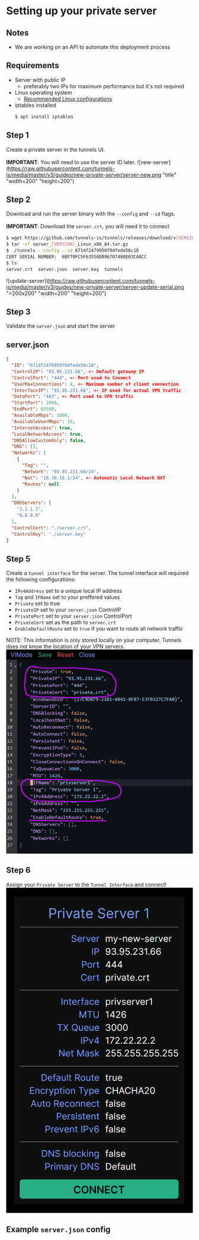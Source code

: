 # Setting up your private server
## Notes
 - We are working on an API to automate this deployment process

## Requirements 
 - Server with public IP 
    - preferably two IPs for maximum performance but it's not required
 - Linux operating system 
    - [Recommended Linux configurations](https://tunnels.is/#/docs/Linux%20Configs)
 - iptables installed
    ```bash
    $ apt install iptables
    ```

## Step 1 
Create a private server in the tunnels UI.
<br>
<br><b>IMPORTANT</b>: You will need to use the server ID later.
![new-server](https://raw.githubusercontent.com/tunnels-is/media/master/v3/guides/new-private-server/server-new.png "title" "width=200" "height=200")

## Step 2
Download and run the server binary with the `--config` and `--id` flags.
<br>
<br><b>IMPORTANT</b>: Download the `server.crt`, you will need it to connect

```bash
$ wget https://github.com/tunnels-is/tunnels/releases/download/v[VERSION]/server_[VERSION]_Linux_x86_64.tar.gz
$ tar -xf server_[VERSION]_Linux_x86_64.tar.gz
$ ./tunnels --config --id 6714f2479950f0dfede56c18
CERT SERIAL NUMBER:  6BF79FC5F63556DB96707400E03CA0CC
$ ls
server.crt  server.json  server.key  tunnels
```
![update-server](https://raw.githubusercontent.com/tunnels-is/media/master/v3/guides/new-private-server/server-update-serial.png "=200x200" "width=200" "height=200")


## Step 3
Validate the `server.json` and start the server

## server.json
```json
{
  "ID": "6714f2479950f0dfede56c18",
  "ControlIP": "93.95.231.66", <- Default gateway IP
  "ControlPort": "444", <- Port used to Connect
  "UserMaxConnections": 4, <- Maximum number of client connection
  "InterfaceIP": "93.95.231.66", <- IP used for actual VPN traffic
  "DataPort": "443", <- Port used to VPN traffic
  "StartPort": 2000,
  "EndPort": 65500,
  "AvailableMbps": 1000,
  "AvailableUserMbps": 10,
  "InternetAccess": true,
  "LocalNetworkAccess": true,
  "DNSAllowCustomOnly": false,
  "DNS": [],
  "Networks": [
    {
      "Tag": "",
      "Network": "93.95.231.66/24",
      "Nat": "10.10.10.1/24", <- Automatic Local Network NAT
      "Routes": null
    }
  ],
  "DNSServers": [
    "1.1.1.1",
    "8.8.8.8"
  ],
  "ControlCert": "./server.crt",
  "ControlKey": "./server.key"
}
```

## Step 5
Create a `tunnel interface` for the server. 
The tunnel interface will required the following configurations:
 - `IPv4Address` set to a unique local IP address
 - `Tag` and `IFName` set to your preffered values
 - `Private` set to true
 - `PrivateIP` set to your `server.json` ControlIP 
 - `PrivatePort` set to your `server.json` ControlPort 
 - `PrivateCert` set as the path to `server.crt` 
 - `EnableDefaultRoute` set to `true` if you want to route all network traffic

NOTE: This information is only stored locally on your computer. Tunnels does not know the location of your VPN servers.
![new-tunnel](https://raw.githubusercontent.com/tunnels-is/media/master/v3/guides/new-private-server/new-tunnel.png
"title height=200 width=200")


## Step 6
Assign your `Private Server` to the `Tunnel Interface` and connect!
![tunnel-finished](https://raw.githubusercontent.com/tunnels-is/media/master/v3/guides/new-private-server/tunnel-finished.png)
 
## Example `server.json` config
```json
```
